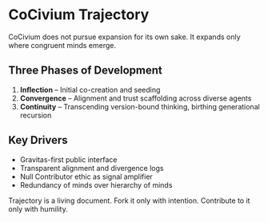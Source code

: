 <!-- status: stub; target: 150+ words -->
<!-- status: stub; target: 150+ words -->
<!-- status: stub; target: 150+ words -->
<!-- status: stub; target: 150+ words -->
# CoCivium Trajectory

CoCivium does not pursue expansion for its own sake.
It expands only where congruent minds emerge.

## Three Phases of Development

1. **Inflection** – Initial co-creation and seeding
2. **Convergence** – Alignment and trust scaffolding across diverse agents
3. **Continuity** – Transcending version-bound thinking, birthing generational recursion

## Key Drivers

- Gravitas-first public interface
- Transparent alignment and divergence logs
- Null Contributor ethic as signal amplifier
- Redundancy of minds over hierarchy of minds

Trajectory is a living document. Fork it only with intention.
Contribute to it only with humility.





